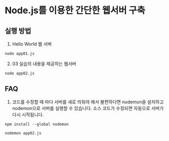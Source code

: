 # Node.js를 이용한 간단한 웹서버 구축

## 실행 방법

1. Hello World 웹 서버
```
node app01.js
```

2. 03 실습의 내용을 제공하는 웹서버
```
node app02.js
```

## FAQ
1. 코드를 수정할 때 마다 서버를 새로 띄워야 해서 불편하다면 nodemon을 설치하고 nodemon으로 서버를 실행할 수 있습니다. 소스 코드가 수정되면 자동으로 서버가 다시 시작됩니다.
```
npm install --global nodemon

nodemon app02.js
```
